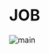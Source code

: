 # JOB
![main](https://totalhuman.mx/wp-content/uploads/2020/11/Que-es-Recursos-Humanos-Total-Human-1024x682.jpg)
